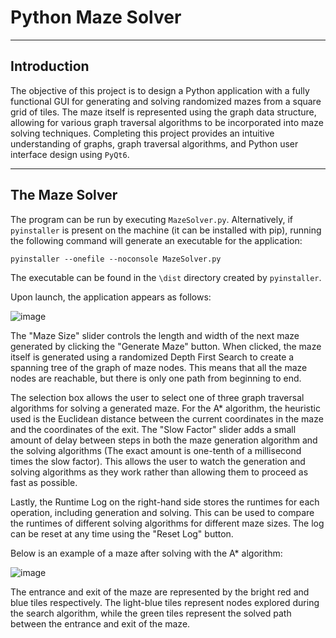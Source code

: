# Python Maze Solver

---

## Introduction

The objective of this project is to design a Python application with a fully functional GUI for generating and solving randomized mazes from a square grid of tiles. The maze itself is represented using the graph data structure, allowing for various graph traversal algorithms to be incorporated into maze solving techniques. Completing this project provides an intuitive understanding of graphs, graph traversal algorithms, and Python user interface design using `PyQt6`.

---

## The Maze Solver

The program can be run by executing `MazeSolver.py`. Alternatively, if `pyinstaller` is present on the machine (it can be installed with pip), running the following command will generate an executable for the application:

`pyinstaller --onefile --noconsole MazeSolver.py`

The executable can be found in the `\dist` directory created by `pyinstaller`.

Upon launch, the application appears as follows:

![image](https://github.com/user-attachments/assets/b7aba1ae-6713-40a5-bfed-537fdfc7b186)

The "Maze Size" slider controls the length and width of the next maze generated by clicking the "Generate Maze" button. When clicked, the maze itself is generated using a randomized Depth First Search to create a spanning tree of the graph of maze nodes. This means that all the maze nodes are reachable, but there is only one path from beginning to end.

The selection box allows the user to select one of three graph traversal algorithms for solving a generated maze. For the A* algorithm, the heuristic used is the Euclidean distance between the current coordinates in the maze and the coordinates of the exit. The "Slow  Factor" slider adds a small amount of delay between steps in both the maze generation algorithm and the solving algorithms (The exact amount is one-tenth of a millisecond times the slow factor). This allows the user to watch the generation and solving algorithms as they work rather than allowing them to proceed as fast as possible. 

Lastly, the Runtime Log on the right-hand side stores the runtimes for each operation, including generation and solving. This can be used to compare the runtimes of different solving algorithms for different maze sizes. The log can be reset at any time using the "Reset Log" button.

Below is an example of a maze after solving with the A* algorithm:

![image](https://github.com/user-attachments/assets/42a42059-49a1-4c07-8e32-522e2d4a8b86)

The entrance and exit of the maze are represented by the bright red and blue tiles respectively. The light-blue tiles represent nodes explored during the search algorithm, while the green tiles represent the solved path between the entrance and exit of the maze.
